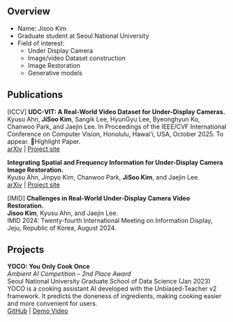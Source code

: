 ## Overview
- Name: Jisoo Kim
- Graduate student at Seoul National University
- Field of interest:
  - Under Display Camera
  - Image/video Dataset construction
  - Image Restoration
  - Generative models
 
## Publications
[ICCV] **UDC-VIT: A Real-World Video Dataset for Under-Display Cameras.**   
Kyusu Ahn, **JiSoo Kim**, Sangik Lee, HyunGyu Lee, Byeonghyun Ko, Chanwoo Park, and Jaejin Lee. 
In Proceedings of the IEEE/CVF International Conference on Computer Vision, Honolulu, Hawai’i, USA, October 2025. To appear. 🏅Highlight Paper.  
[arXiv](https://arxiv.org/abs/2501.18545) | [Project site](https://mcrl.github.io/UDC)

**Integrating Spatial and Frequency Information for Under-Display Camera Image Restoration.**  
Kyusu Ahn, Jinpyo Kim, Chanwoo Park, **JiSoo Kim**, and Jaejin Lee.  
[arXiv](https://arxiv.org/abs/2501.18517) | [Project site](https://github.com/mcrl/SFIM)
  
[IMID] **Challenges in Real-World Under-Display Camera Video Restoration.**   
**Jisoo Kim**, Kyusu Ahn, and Jaejin Lee.  
IMID 2024: Twenty-fourth International Meeting on Information Display, Jeju, Republic of Korea, August 2024.

## Projects
**YOCO: You Only Cook Once**  
_Ambient AI Competition – 2nd Place Award_  
Seoul National University Graduate School of Data Science (Jan 2023)  
YOCO is a cooking assistant AI developed with the Unbiased-Teacher v2 framework. It predicts the doneness of ingredients, making cooking easier and more convenient for users.  
[GitHub](https://github.com/SNU-YOCO/YOCO) | [Demo Video](https://youtu.be/nylaXRa7xTk?si=EuNJ2xkx2pxYAtpD)
<!--
**jisoo1738/jisoo1738** is a ✨ _special_ ✨ repository because its `README.md` (this file) appears on your GitHub profile.

Here are some ideas to get you started:

- 🔭 I’m currently working on ...
- 🌱 I’m currently learning ...
- 👯 I’m looking to collaborate on ...
- 🤔 I’m looking for help with ...
- 💬 Ask me about ...
- 📫 How to reach me: ...
- 😄 Pronouns: ...
- ⚡ Fun fact: ...
-->
